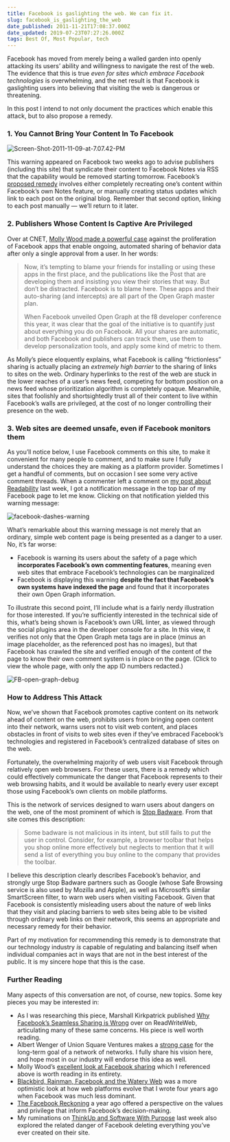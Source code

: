```yaml
---
title: Facebook is gaslighting the web. We can fix it.
slug: facebook_is_gaslighting_the_web
date_published: 2011-11-21T17:08:37.000Z
date_updated: 2019-07-23T07:27:26.000Z
tags: Best Of, Most Popular, tech
---
```


Facebook has moved from merely being a walled garden into openly attacking its users’ ability and willingness to navigate the rest of the web. The evidence that this is true *even for sites which embrace Facebook technologies* is overwhelming, and the net result is that Facebook is gaslighting users into believing that visiting the web is dangerous or threatening.

In this post I intend to not only document the practices which enable this attack, but to also propose a remedy.

### 1. You Cannot Bring Your Content In To Facebook

![Screen-Shot-2011-11-09-at-7.07.42-PM](__GHOST_URL__/content/images/2019/05/Screen-Shot-2011-11-09-at-7.07.42-PM.png)

This warning appeared on Facebook two weeks ago to advise publishers (including this site) that syndicate their content to Facebook Notes via RSS that the capability would be removed starting tomorrow. Facebook’s [proposed remedy](https://www.facebook.com/help/?faq=206051139465982#My-blog-isn't-importing-to-Facebook.) involves either completely recreating one’s content within Facebook’s own Notes feature, or manually creating status updates which link to each post on the original blog. Remember that second option, linking to each post manually — we’ll return to it later.

### 2. Publishers Whose Content Is Captive Are Privileged

Over at CNET, [Molly Wood made a powerful case](http://news.cnet.com/8301-31322_3-57324406-256/how-facebook-is-ruining-sharing) against the proliferation of Facebook apps that enable ongoing, automated sharing of behavior data after only a single approval from a user. In her words:

> Now, it’s tempting to blame your friends for installing or using these apps in the first place, and the publications like the Post that are developing them and insisting you view their stories that way. But don’t be distracted. Facebook is to blame here. These apps and their auto-sharing (and intercepts) are all part of the Open Graph master plan.
> 
> When Facebook unveiled Open Graph at the f8 developer conference this year, it was clear that the goal of the initiative is to quantify just about everything you do on Facebook. All your shares are automatic, and both Facebook and publishers can track them, use them to develop personalization tools, and apply some kind of metric to them.

As Molly’s piece eloquently explains, what Facebook is calling “frictionless” sharing is actually placing an *extremely high barrier* to the sharing of links to sites on the web. Ordinary hyperlinks to the rest of the web are stuck in the lower reaches of a user’s news feed, competing for bottom position on a news feed whose prioritization algorithm is completely opaque. Meanwhile, sites that foolishly and shortsightedly trust all of their content to live within Facebook’s walls are privileged, at the cost of no longer controlling their presence on the web.

### 3. Web sites are deemed unsafe, even if Facebook monitors them

As you’ll notice below, I use Facebook comments on this site, to make it convenient for many people to comment, and to make sure I fully understand the choices they are making as a platform provider. Sometimes I get a handful of comments, but on occasion I see some very active comment threads. When a commenter left a comment on [my post about Readability](http://dashes.com/anil/2011/11/readability-and-intention.html) last week, I got a notification message in the top bar of my Facebook page to let me know. Clicking on that notification yielded this warning message:

![facebook-dashes-warning](__GHOST_URL__/content/images/2019/05/facebook-dashes-warning.png)

What’s remarkable about this warning message is not merely that an ordinary, simple web content page is being presented as a danger to a user. No, it’s far worse:

- Facebook is warning its users about the safety of a page which **incorporates Facebook’s own commenting features**, meaning even web sites that embrace Facebook’s technologies can be marginalized
- Facebook is displaying this warning **despite the fact that Facebook’s own systems have indexed the page** and found that it incorporates their own Open Graph information.

To illustrate this second point, I’ll include what is a fairly nerdy illustration for those interested. If you’re sufficiently interested in the technical side of this, what’s being shown is Facebook’s own URL linter, as viewed through the social plugins area in the developer console for a site. In this view, it verifies not only that the Open Graph meta tags are in place (minus an image placeholder, as the referenced post has no images), but that Facebook has crawled the site and verified enough of the content of the page to know their own comment system is in place on the page. (Click to view the whole page, with only the app ID numbers redacted.)

![FB-open-graph-debug](__GHOST_URL__/content/images/2019/05/FB-open-graph-debug.png)

### How to Address This Attack

Now, we’ve shown that Facebook promotes captive content on its network ahead of content on the web, prohibits users from bringing open content into their network, warns users not to visit web content, and places obstacles in front of visits to web sites even if they’ve embraced Facebook’s technologies and registered in Facebook’s centralized database of sites on the web.

Fortunately, the overwhelming majority of web users visit Facebook through relatively open web browsers. For these users, there is a remedy which could effectively communicate the danger that Facebook represents to their web browsing habits, and it would be available to nearly every user except those using Facebook’s own clients on mobile platforms.

This is the network of services designed to warn users about dangers on the web, one of the most prominent of which is [Stop Badware](http://stopbadware.org/). From that site comes this description:

> Some badware is not malicious in its intent, but still fails to put the user in control. Consider, for example, a browser toolbar that helps you shop online more effectively but neglects to mention that it will send a list of everything you buy online to the company that provides the toolbar.

I believe this description clearly describes Facebook’s behavior, and strongly urge Stop Badware partners such as Google (whose Safe Browsing service is also used by Mozilla and Apple), as well as Microsoft’s similar SmartScreen filter, to warn web users when visiting Facebook. Given that Facebook is consistently misleading users about the nature of web links that they visit and placing barriers to web sites being able to be visited through ordinary web links on their network, this seems an appropriate and necessary remedy for their behavior.

Part of my motivation for recommending this remedy is to demonstrate that our technology industry *is* capable of regulating and balancing itself when individual companies act in ways that are not in the best interest of the public. It is my sincere hope that this is the case.

### Further Reading

Many aspects of this conversation are not, of course, new topics. Some key pieces you may be interested in:

- As I was researching this piece, Marshall Kirkpatrick published [Why Facebook’s Seamless Sharing is Wrong](http://www.readwriteweb.com/archives/why_facebooks_seamless_sharing_is_wrong.php) over on ReadWriteWeb, articulating many of these same concerns. His piece is well worth reading.
- Albert Wenger of Union Square Ventures makes a [strong case](http://continuations.com/post/13109220003/sharing-one-network-to-rule-them-all-or-network-of) for the long-term goal of a network of networks. I fully share his vision here, and hope most in our industry will endorse this idea as well.
- Molly Wood’s [excellent look at Facebook sharing](http://news.cnet.com/8301-31322_3-57324406-256/how-facebook-is-ruining-sharing) which I referenced above is worth reading in its entirety.
- [Blackbird, Rainman, Facebook and the Watery Web](__GHOST_URL__/2007/10/08/rainman_blackbird_facebook_and_the_new_tables/) was a more optimistic look at how web platforms evolve that I wrote four years ago when Facebook was much less dominant.
- [The Facebook Reckoning](__GHOST_URL__/2010/09/13/the_facebook_reckoning-2010/) a year ago offered a perspective on the values and privilege that inform Facebook’s decision-making.
- My ruminations on [ThinkUp and Software With Purpose](http://dashes.com/anil/2011/11/thinkup-1.0.html) last week also explored the related danger of Facebook deleting everything you’ve ever created on their site.

